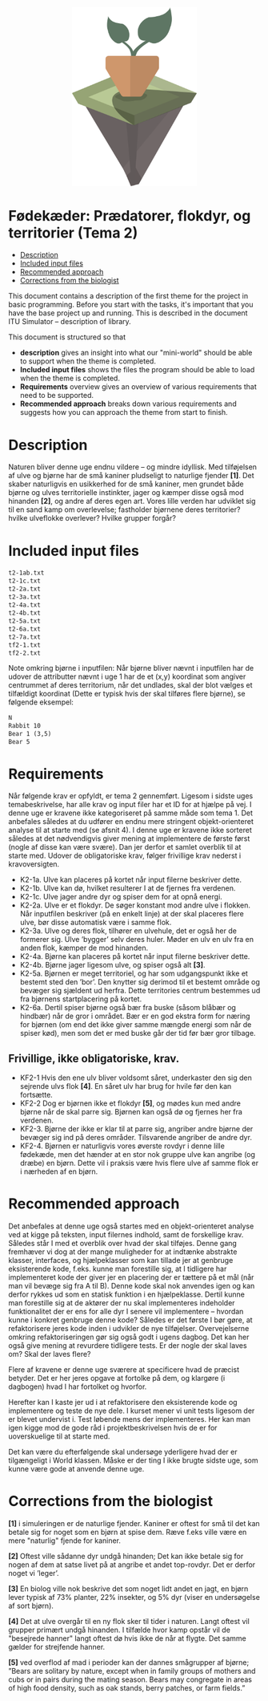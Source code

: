 <p align="center">
    <img width="250px" src="../../../images/theme-1.png"/>
</p>

# Fødekæder: Prædatorer, flokdyr, og territorier (Tema 2)

- [Description](#description)
- [Included input files](#included-input-files)
- [Recommended approach](#recommended-approach)
- [Corrections from the biologist](#corrections-from-the-biologist)

This document contains a description of the first theme for the project in basic programming. Before you start with the tasks, it's important that you have the base project up and running. This is described in the document ITU Simulator – description of library.

This document is structured so that
- **description** gives an insight into what our "mini-world" should be able to support when the theme is completed.
- **Included input files** shows the files the program should be able to load when the theme is completed.
- **Requirements** overview gives an overview of various requirements that need to be supported.
- **Recommended approach** breaks down various requirements and suggests how you can approach the theme from start to finish.

# Description
Naturen bliver denne uge endnu vildere – og mindre idyllisk. Med tilføjelsen af ulve og bjørne har de små kaniner pludseligt to naturlige fjender **[1]**. Det skaber naturligvis en usikkerhed for de små kaniner, men grundet både bjørne og ulves territorielle instinkter, jager og kæmper disse også mod hinanden **[2]**, og andre af deres egen art. Vores lille verden har udviklet sig til en sand kamp om overlevelse; fastholder bjørnene deres territorier? hvilke ulveflokke overlever? Hvilke grupper forgår? 

# Included input files
```
t2-1ab.txt
t2-1c.txt
t2-2a.txt
t2-3a.txt
t2-4a.txt
t2-4b.txt
t2-5a.txt
t2-6a.txt
t2-7a.txt
tf2-1.txt
tf2-2.txt
```

Note omkring bjørne i inputfilen: Når bjørne bliver nævnt i inputfilen har de udover de attributter nævnt i uge 1 har de et (x,y) koordinat som angiver centrummet af deres territorium, når det undlades, skal der blot vælges et tilfældigt koordinat (Dette er typisk hvis der skal tilføres flere bjørne), se følgende eksempel:

```
N
Rabbit 10
Bear 1 (3,5)  
Bear 5
```

# Requirements
Når følgende krav er opfyldt, er tema 2 gennemført. Ligesom i sidste uges temabeskrivelse, har alle krav og input filer har et ID for at hjælpe på vej. I denne uge er kravene ikke kategoriseret på samme måde som tema 1. Det anbefales således at du udfører en endnu mere stringent objekt-orienteret analyse til at starte med (se afsnit 4). I denne uge er kravene ikke sorteret således at det nødvendigvis giver mening at implementere de første først (nogle af disse kan være svære). Dan jer derfor et samlet overblik til at starte med. Udover de obligatoriske krav, følger frivillige krav nederst i kravoversigten.

-	K2-1a. Ulve kan placeres på kortet når input filerne beskriver dette.
-	K2-1b. Ulve kan dø, hvilket resulterer I at de fjernes fra verdenen.
-	K2-1c. Ulve jager andre dyr og spiser dem for at opnå energi. 
-	K2-2a. Ulve er et flokdyr. De søger konstant mod andre ulve i flokken. Når inputfilen beskriver (på en enkelt linje) at der skal placeres flere ulve, bør disse automatisk være i samme flok.
-	K2-3a. Ulve og deres flok, tilhører en ulvehule, det er også her de formerer sig. Ulve ’bygger’ selv deres huler. Møder en ulv en ulv fra en anden flok, kæmper de mod hinanden. 
-	K2-4a. Bjørne kan placeres på kortet når input filerne beskriver dette. 
-	K2-4b. Bjørne jager ligesom ulve, og spiser også alt **[3]**. 
-	K2-5a. Bjørnen er meget territoriel, og har som udgangspunkt ikke et bestemt sted den ’bor’. Den knytter sig derimod til et bestemt område og bevæger sig sjældent ud herfra. Dette territories centrum bestemmes ud fra bjørnens startplacering på kortet.
-	K2-6a. Dertil spiser bjørne også bær fra buske (såsom blåbær og hindbær) når de gror i området. Bær er en god ekstra form for næring for bjørnen (om end det ikke giver samme mængde energi som når de spiser kød), men som det er med buske går der tid før bær gror tilbage. 


## Frivillige, ikke obligatoriske, krav.

-	KF2-1 Hvis den ene ulv bliver voldsomt såret, underkaster den sig den sejrende ulvs flok **[4]**. En såret ulv har brug for hvile før den kan fortsætte.
-	KF2-2 Dog er bjørnen ikke et flokdyr **[5]**, og mødes kun med andre bjørne når de skal parre sig. Bjørnen kan også dø og fjernes her fra verdenen.
-	KF2-3. Bjørne der ikke er klar til at parre sig, angriber andre bjørne der bevæger sig ind på deres områder. Tilsvarende angriber de andre dyr.
-	KF2-4. Bjørnen er naturligvis vores øverste rovdyr i denne lille fødekæde, men det hænder at en stor nok gruppe ulve kan angribe (og dræbe) en bjørn. Dette vil i praksis være hvis flere ulve af samme flok er i nærheden af en bjørn. 

# Recommended approach
Det anbefales at denne uge også startes med en objekt-orienteret analyse ved at kigge på teksten, input filernes indhold, samt de forskellige krav. Således står I med et overblik over hvad der skal tilføjes. Denne gang fremhæver vi dog at der mange muligheder for at indtænke abstrakte klasser, interfaces, og hjælpeklasser som kan tillade jer at genbruge eksisterende kode, f.eks. kunne man forestille sig, at I tidligere har implementeret kode der giver jer en placering der er tættere på et mål (når man vil bevæge sig fra A til B). Denne kode skal nok anvendes igen og kan derfor rykkes ud som en statisk funktion i en hjælpeklasse. Dertil kunne man forestille sig at de aktører der nu skal implementeres indeholder funktionalitet der er ens for alle dyr I senere vil implementere – hvordan kunne i konkret genbruge denne kode? Således er det første I bør gøre, at refaktorisere jeres kode inden i udvikler de nye tilføjelser. Overvejelserne omkring refaktoriseringen gør sig også godt i ugens dagbog. Det kan her også give mening at revurdere tidligere tests. Er der nogle der skal laves om? Skal der laves flere?

Flere af kravene er denne uge sværere at specificere hvad de præcist betyder. Det er her jeres opgave at fortolke på dem, og klargøre (i dagbogen) hvad I har fortolket og hvorfor.

Herefter kan I kaste jer ud i at refaktorisere den eksisterende kode og implementere og teste de nye dele. I kurset mener vi unit tests ligesom der er blevet undervist i. Test løbende mens der implementeres. Her kan man igen kigge mod de gode råd i projektbeskrivelsen hvis de er for uoverskuelige til at starte med. 

Det kan være du efterfølgende skal undersøge yderligere hvad der er tilgængeligt i World klassen. Måske er der ting I ikke brugte sidste uge, som kunne være gode at anvende denne uge.

# Corrections from the biologist

**[1]** i simuleringen er de naturlige fjender. Kaniner er oftest for små til det kan betale sig for noget som en bjørn at spise dem. Ræve f.eks ville være en mere "naturlig" fjende for kaniner.

**[2]** Oftest ville sådanne dyr undgå hinanden; Det kan ikke betale sig for nogen af dem at satse livet på at angribe et andet top-rovdyr. Det er derfor noget vi ’leger’.

**[3]** En biolog ville nok beskrive det som noget lidt andet en jagt, en bjørn lever typisk af 73% planter, 22% insekter, og 5% dyr (viser en undersøgelse af sort bjørn).

**[4]** Det at ulve overgår til en ny flok sker til tider i naturen. Langt oftest vil grupper primært undgå hinanden. I tilfælde hvor kamp opstår vil de "besejrede hanner" langt oftest dø hvis ikke de når at flygte. Det samme gælder for strejfende hanner.

**[5]** ved overflod af mad i perioder kan der dannes smågrupper af bjørne; ”Bears are solitary by nature, except when in family groups of mothers and cubs or in pairs during the mating season. Bears may congregate in areas of high food density, such as oak stands, berry patches, or farm fields.”


